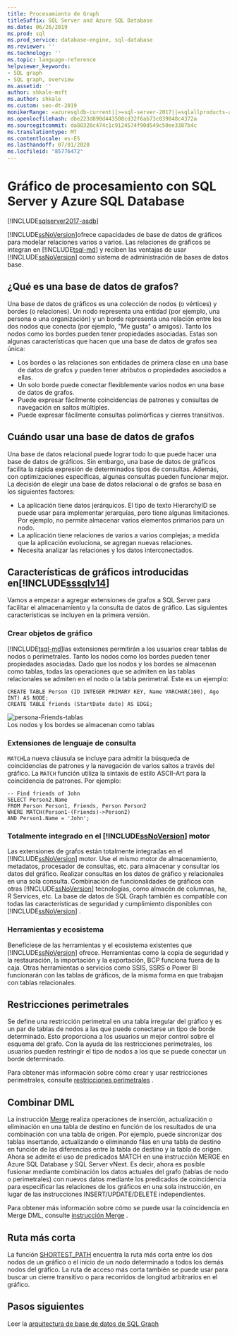 ```yaml
---
title: Procesamiento de Graph
titleSuffix: SQL Server and Azure SQL Database
ms.date: 06/26/2019
ms.prod: sql
ms.prod_service: database-engine, sql-database
ms.reviewer: ''
ms.technology: ''
ms.topic: language-reference
helpviewer_keywords:
- SQL graph
- SQL graph, overview
ms.assetid: ''
author: shkale-msft
ms.author: shkale
ms.custom: seo-dt-2019
monikerRange: =azuresqldb-current||>=sql-server-2017||=sqlallproducts-allversions||>=sql-server-linux-2017||=azuresqldb-mi-current
ms.openlocfilehash: dbe223d890d443508cd32f6ab73c039848c4372a
ms.sourcegitcommit: da88320c474c1c9124574f90d549c50ee3387b4c
ms.translationtype: MT
ms.contentlocale: es-ES
ms.lasthandoff: 07/01/2020
ms.locfileid: "85776472"
---
```

# <a name="graph-processing-with-sql-server-and-azure-sql-database"></a>Gráfico de procesamiento con SQL Server y Azure SQL Database
[!INCLUDE[sqlserver2017-asdb](../../includes/applies-to-version/sqlserver2017-asdb.md)]

[!INCLUDE[ssNoVersion](../../includes/ssnoversion-md.md)]ofrece capacidades de base de datos de gráficos para modelar relaciones varios a varios. Las relaciones de gráficos se integran en [!INCLUDE[tsql-md](../../includes/tsql-md.md)] y reciben las ventajas de usar [!INCLUDE[ssNoVersion](../../includes/ssnoversion-md.md)] como sistema de administración de bases de datos base.


## <a name="what-is-a-graph-database"></a>¿Qué es una base de datos de grafos?  
Una base de datos de gráficos es una colección de nodos (o vértices) y bordes (o relaciones). Un nodo representa una entidad (por ejemplo, una persona o una organización) y un borde representa una relación entre los dos nodos que conecta (por ejemplo, "Me gusta" o amigos). Tanto los nodos como los bordes pueden tener propiedades asociadas. Estas son algunas características que hacen que una base de datos de grafos sea única:  
-    Los bordes o las relaciones son entidades de primera clase en una base de datos de grafos y pueden tener atributos o propiedades asociados a ellas. 
-    Un solo borde puede conectar flexiblemente varios nodos en una base de datos de grafos.
-    Puede expresar fácilmente coincidencias de patrones y consultas de navegación en saltos múltiples.
-    Puede expresar fácilmente consultas polimórficas y cierres transitivos.

## <a name="when-to-use-a-graph-database"></a>Cuándo usar una base de datos de grafos

Una base de datos relacional puede lograr todo lo que puede hacer una base de datos de gráficos. Sin embargo, una base de datos de gráficos facilita la rápida expresión de determinados tipos de consultas. Además, con optimizaciones específicas, algunas consultas pueden funcionar mejor. La decisión de elegir una base de datos relacional o de grafos se basa en los siguientes factores:  
-    La aplicación tiene datos jerárquicos. El tipo de texto HierarchyID se puede usar para implementar jerarquías, pero tiene algunas limitaciones. Por ejemplo, no permite almacenar varios elementos primarios para un nodo.
-    La aplicación tiene relaciones de varios a varios complejas; a medida que la aplicación evoluciona, se agregan nuevas relaciones.
-    Necesita analizar las relaciones y los datos interconectados.

## <a name="graph-features-introduced-in-sssqlv14"></a>Características de gráficos introducidas en[!INCLUDE[sssqlv14](../../includes/sssqlv14-md.md)] 
Vamos a empezar a agregar extensiones de grafos a SQL Server para facilitar el almacenamiento y la consulta de datos de gráfico. Las siguientes características se incluyen en la primera versión. 


### <a name="create-graph-objects"></a>Crear objetos de gráfico
[!INCLUDE[tsql-md](../../includes/tsql-md.md)]las extensiones permitirán a los usuarios crear tablas de nodos o perimetrales. Tanto los nodos como los bordes pueden tener propiedades asociadas. Dado que los nodos y los bordes se almacenan como tablas, todas las operaciones que se admiten en las tablas relacionales se admiten en el nodo o la tabla perimetral. Este es un ejemplo:  

```   
CREATE TABLE Person (ID INTEGER PRIMARY KEY, Name VARCHAR(100), Age INT) AS NODE;
CREATE TABLE friends (StartDate date) AS EDGE;
```   

![persona-Friends-tablas](../../relational-databases/graphs/media/person-friends-tables.png "Tablas de los límites de amigos y nodos de personas")  
Los nodos y los bordes se almacenan como tablas  

### <a name="query-language-extensions"></a>Extensiones de lenguaje de consulta  
`MATCH`La nueva cláusula se incluye para admitir la búsqueda de coincidencias de patrones y la navegación de varios saltos a través del gráfico. La `MATCH` función utiliza la sintaxis de estilo ASCII-Art para la coincidencia de patrones. Por ejemplo:  

```   
-- Find friends of John
SELECT Person2.Name 
FROM Person Person1, Friends, Person Person2
WHERE MATCH(Person1-(Friends)->Person2)
AND Person1.Name = 'John';
```   
 
### <a name="fully-integrated-in-ssnoversion-engine"></a>Totalmente integrado en el [!INCLUDE[ssNoVersion](../../includes/ssnoversion-md.md)] motor 
Las extensiones de grafos están totalmente integradas en el [!INCLUDE[ssNoVersion](../../includes/ssnoversion-md.md)] motor. Use el mismo motor de almacenamiento, metadatos, procesador de consultas, etc. para almacenar y consultar los datos del gráfico. Realizar consultas en los datos de gráfico y relacionales en una sola consulta. Combinación de funcionalidades de gráficos con otras [!INCLUDE[ssNoVersion](../../includes/ssnoversion-md.md)] tecnologías, como almacén de columnas, ha, R Services, etc. La base de datos de SQL Graph también es compatible con todas las características de seguridad y cumplimiento disponibles con [!INCLUDE[ssNoVersion](../../includes/ssnoversion-md.md)] .
 
### <a name="tooling-and-ecosystem"></a>Herramientas y ecosistema

Benefíciese de las herramientas y el ecosistema existentes que [!INCLUDE[ssNoVersion](../../includes/ssnoversion-md.md)] ofrece. Herramientas como la copia de seguridad y la restauración, la importación y la exportación, BCP funciona fuera de la caja. Otras herramientas o servicios como SSIS, SSRS o Power BI funcionarán con las tablas de gráficos, de la misma forma en que trabajan con tablas relacionales.

## <a name="edge-constraints"></a>Restricciones perimetrales
Se define una restricción perimetral en una tabla irregular del gráfico y es un par de tablas de nodos a las que puede conectarse un tipo de borde determinado. Esto proporciona a los usuarios un mejor control sobre el esquema del grafo. Con la ayuda de las restricciones perimetrales, los usuarios pueden restringir el tipo de nodos a los que se puede conectar un borde determinado. 

Para obtener más información sobre cómo crear y usar restricciones perimetrales, consulte [restricciones perimetrales](../../relational-databases/tables/graph-edge-constraints.md) .

## <a name="merge-dml"></a>Combinar DML 
La instrucción [Merge](../../t-sql/statements/merge-transact-sql.md) realiza operaciones de inserción, actualización o eliminación en una tabla de destino en función de los resultados de una combinación con una tabla de origen. Por ejemplo, puede sincronizar dos tablas insertando, actualizando o eliminando filas en una tabla de destino en función de las diferencias entre la tabla de destino y la tabla de origen. Ahora se admite el uso de predicados MATCH en una instrucción MERGE en Azure SQL Database y SQL Server vNext. Es decir, ahora es posible fusionar mediante combinación los datos actuales del grafo (tablas de nodo o perimetrales) con nuevos datos mediante los predicados de coincidencia para especificar las relaciones de los gráficos en una sola instrucción, en lugar de las instrucciones INSERT/UPDATE/DELETE independientes.

Para obtener más información sobre cómo se puede usar la coincidencia en Merge DML, consulte [instrucción Merge](../../t-sql/statements/merge-transact-sql.md) .

## <a name="shortest-path"></a>Ruta más corta
La función [SHORTEST_PATH](./sql-graph-shortest-path.md) encuentra la ruta más corta entre los dos nodos de un gráfico o el inicio de un nodo determinado a todos los demás nodos del gráfico. La ruta de acceso más corta también se puede usar para buscar un cierre transitivo o para recorridos de longitud arbitrarios en el gráfico. 

 ## <a name="next-steps"></a>Pasos siguientes  
Leer la [arquitectura de base de datos de SQL Graph](./sql-graph-architecture.md)
   

